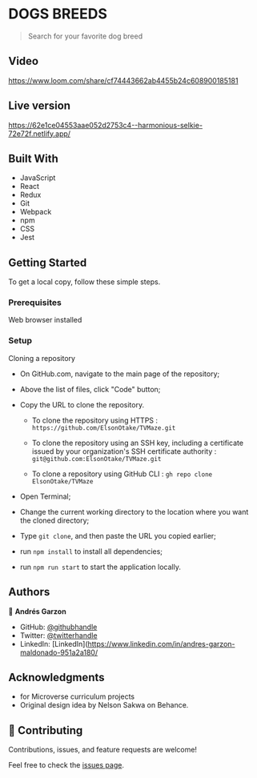 # DOGS BREEDS

> Search for your favorite dog breed

## Video 

https://www.loom.com/share/cf74443662ab4455b24c608900185181

## Live version 
https://62e1ce04553aae052d2753c4--harmonious-selkie-72e72f.netlify.app/

## Built With

- JavaScript
- React
- Redux
- Git
- Webpack
- npm
- CSS
- Jest

## Getting Started

To get a local copy, follow these simple steps.

### Prerequisites

Web browser installed

### Setup

Cloning a repository

- On GitHub.com, navigate to the main page of the repository;

- Above the list of files, click "Code" button;

- Copy the URL to clone the repository. 

  - To clone the repository using HTTPS : `https://github.com/ElsonOtake/TVMaze.git`

  - To clone the repository using an SSH key, including a certificate issued by your organization's SSH certificate authority : `git@github.com:ElsonOtake/TVMaze.git`

  - To clone a repository using GitHub CLI : `gh repo clone ElsonOtake/TVMaze`

- Open Terminal;

- Change the current working directory to the location where you want the cloned directory;

- Type `git clone`, and then paste the URL you copied earlier;

- run `npm install` to install all dependencies;

- run `npm run start` to start the application locally.


## Authors

👤 **Andrés Garzon**

- GitHub: [@githubhandle](https://github.com/andgarzonmal)
- Twitter: [@twitterhandle](https://twitter.com/twitterhandle)
- LinkedIn: [LinkedIn](https://www.linkedin.com/in/andres-garzon-maldonado-951a2a180/

## Acknowledgments

- for Microverse curriculum projects
- Original design idea by Nelson Sakwa on Behance.

## 🤝 Contributing

Contributions, issues, and feature requests are welcome!

Feel free to check the [issues page](../../issues/).
